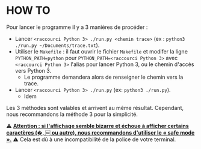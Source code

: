 # HOW TO

Pour lancer le programme il y a 3 manières de procéder :

* Lancer `<raccourci Python 3> ./run.py <chemin trace>` (ex : `python3 ./run.py ~/Documents/trace.txt`).
* Utiliser le `Makefile` : il faut ouvrir le fichier `Makefile` et modifer la ligne `PYTHON_PATH=python` pour `PYTHON_PATH=<raccourci Python 3>` avec `<raccourci Python 3>` l'alias pour lancer Python 3, ou le chemin d'accès vers Python 3.
  * Le programme demandera alors de renseigner le chemin vers la trace.
* Lancer `<raccourci Python 3> ./run.py` (ex: `python3 ./run.py`).
  * Idem




Les 3 méthodes sont valables et arrivent au même résultat. Cependant, nous recommandons la méthode 3 pour la simplicité.

⚠️ **<u>Attention : si l'affichage semble bizarre et échoue à afficher certains caractères (�, ￼ ou autre), nous recommandons d'utiliser le « safe mode ».</u>** ⚠️ Cela est dû à une incompatibilité de la police de votre terminal.
